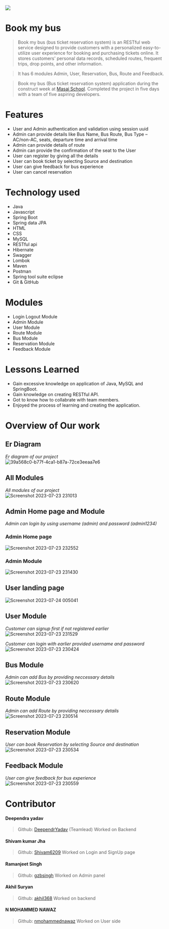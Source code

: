 <img src = "https://bookmybus.co.in/themes/default/admin/assets/upload/logos/logo1-removebg-new.png" />
  
# Book my bus

> Book my bus (bus ticket reservation system) is an RESTful web service designed to provide customers with a personalized easy-to-utilize user experience for booking and purchasing tickets online. It stores customers' personal data records, scheduled routes, frequent trips, drop points, and other information.

> It has 6 modules Admin, User, Reservation, Bus, Route and Feedback.

> Book my bus (Bus ticket reservation system) application during the construct week at [Masai School](https://masaischool.com/). Completed the project in five days with a team of five aspiring developers.

# Features

- User and Admin authentication and validation using session uuid
- Admin can provide details like Bus Name, Bus Route, Bus Type –AC/non-AC, seats, departure time and arrival time
- Admin can provide details of route
- Admin can provide the confirmation of the seat to the User
- User can register by giving all the details
- User can book ticket by selecting Source and destination
- User can give feedback for bus experience
- User can cancel reservation

# Technology used 

- Java
- Javascript
- Spring Boot
- Spring data JPA
- HTML
- CSS
- MySQL
- RESTful api
- Hibernate
- Swagger
- Lombok
- Maven
- Postman
- Spring tool suite eclipse
- Git & GitHub

# Modules

- Login Logout Module
- Admin Module
- User Module
- Route Module
- Bus Module
- Reservation Module
- Feedback Module

# Lessons Learned

- Gain excessive knowledge on application of Java, MySQL and SpringBoot.
- Gain knowledge on creating RESTful API.
- Got to know how to collabrate with team members.
- Enjoyed the process of learning and creating the application.

# Overview of Our work

## **Er Diagram** 
*Er diagram of our project*
</br>
![39a568c0-b77f-4ca1-b87a-72ce3eeaa7e6](https://github.com/DeependrYadav/honest-wing-5796/assets/121309012/9c8bb70a-5f68-4210-8a88-d8796f8e165c)

## **All Modules** 
*All modules of our project*
</br>
![Screenshot 2023-07-23 231013](https://github.com/DeependrYadav/honest-wing-5796/assets/121309012/0bab30a1-8c4b-4032-b528-0532c49d4fc8)


## **Admin Home page and Module** 
*Admin can login by using username (admin) and password (admin1234)*
### Admin Home page
![Screenshot 2023-07-23 232552](https://github.com/DeependrYadav/honest-wing-5796/assets/121309012/215875e6-4558-4599-96ab-d1fe33b3649e)
</br>
### Admin Module
![Screenshot 2023-07-23 231430](https://github.com/DeependrYadav/honest-wing-5796/assets/121309012/769f3ab9-f0c0-471f-b3bf-8b635940bdd8)
</br>

## **User landing page**
![Screenshot 2023-07-24 005041](https://github.com/DeependrYadav/honest-wing-5796/assets/121309012/d2e58fb4-a7ed-4554-9989-7c7d9723995f)

## **User Module**
*Customer can signup first if not registered earlier*
</br>
![Screenshot 2023-07-23 231529](https://github.com/DeependrYadav/honest-wing-5796/assets/121309012/32f62e58-51fc-4725-9bd6-90c77f853de2)

*Customer can login with earlier provided username and password*
</br>
![Screenshot 2023-07-23 230424](https://github.com/DeependrYadav/honest-wing-5796/assets/121309012/da8cb5e2-616f-4294-a5c2-f55853cf28eb)

## **Bus Module** 
*Admin can add Bus by providing neccessary details*
</br>
![Screenshot 2023-07-23 230620](https://github.com/DeependrYadav/honest-wing-5796/assets/121309012/6443f399-696f-45bc-8be9-877490633c47)

## **Route Module**
*Admin can add Route by providing neccessary details*
</br>
![Screenshot 2023-07-23 230514](https://github.com/DeependrYadav/honest-wing-5796/assets/121309012/abafa311-7b93-42de-bd8f-9011bd88e8ba)

## **Reservation Module**
*User can book Reservation by selecting Source and destination*
</br>
![Screenshot 2023-07-23 230534](https://github.com/DeependrYadav/honest-wing-5796/assets/121309012/bd23d53e-a2d3-4b31-9aea-8c61f7ef2cb6)

## **Feedback Module**
*User can give feedback for bus experience*
</br>
![Screenshot 2023-07-23 230559](https://github.com/DeependrYadav/honest-wing-5796/assets/121309012/097301e3-a2be-4718-a538-3f6ae1537c82)

# Contributor

#### Deependra yadav
> Github: [DeependrYadav](https://github.com/DeependrYadav) 
(Teamlead)
Worked on Backend

#### Shivam kumar Jha
> Github: [Shivam6209](https://github.com/Shivam6209)
Worked on Login and SignUp page


#### Ramanjeet Singh
> Github: [gzbsingh](https://github.com/gzbsingh)
Worked on Admin panel

#### Akhil Suryan
> Github: [akhil368](https://github.com/akhil368)
Worked on backend

#### N MOHAMMED NAWAZ
> Github: [nmohammednawaz](https://github.com/nmohammednawaz)
Worked on User side



